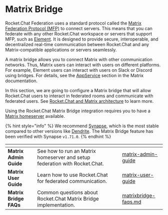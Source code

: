 # Matrix Bridge

Rocket.Chat Federation uses a standard protocol called the [Matrix Federation Protocol (MFP)](https://matrix.org/) to connect servers. This means that you can federate with any other Rocket.Chat workspace or servers that support MFP, such as [Element](https://element.io/).  It is designed to provide secure, interoperable, and decentralized real-time communication between Rocket.Chat and any Matrix-compatible applications or servers seamlessly.

A matrix bridge allows you to connect Matrix with other communication networks. Thus, Matrix users can interact with users on different platforms. For example, Element users can interact with users on Slack or Discord using bridges. For details, see the [AppService](https://matrix.org/docs/matrix-concepts/elements-of-matrix/#appservice-bridges-and-some-bots) section in the Matrix documentation.

In this section, we are going to configure a Matrix bridge that will allow Rocket.Chat users to interact in federated rooms and communicate with federated users. See [Rocket.Chat and Matrix architecture](https://github.com/RocketChat/federation-docs/blob/cdd9c3823e4f4329c87402640543226f8423fbd1/DESIGN.md) to learn more.

Using the Rocket.Chat Matrix Bridge integration requires you to have a [Matrix homeserver](https://matrix.org/docs/guides/introduction#how-does-it-work) available.

{% hint style="info" %}
&#x20;We recommend [Synapse](https://matrix-org.github.io/synapse/latest/), which is the most stable compared to other versions like [Dendrite](https://github.com/matrix-org/dendrite). The Matrix Bridge feature has been verified with Synapse `v1.71.0`.
{% endhint %}

<table data-view="cards"><thead><tr><th></th><th></th><th></th><th data-hidden data-card-target data-type="content-ref"></th></tr></thead><tbody><tr><td><strong>Matrix Admin Guide</strong></td><td>See how to run an Matrix homeserver and setup federation with Rocket.Chat.</td><td></td><td><a href="matrix-admin-guide/">matrix-admin-guide</a></td></tr><tr><td><strong>Matrix User Guide</strong></td><td>Learn how to use Rocket.Chat for federated communication.</td><td></td><td><a href="matrix-user-guide/">matrix-user-guide</a></td></tr><tr><td><strong>Matrix Bridge FAQs</strong></td><td>Common questions about Rocket.Chat Matrix Bridge implementation.</td><td></td><td><a href="../../../resources/frequently-asked-questions/federation-faqs/matrixbridge-faqs.md">matrixbridge-faqs.md</a></td></tr></tbody></table>
